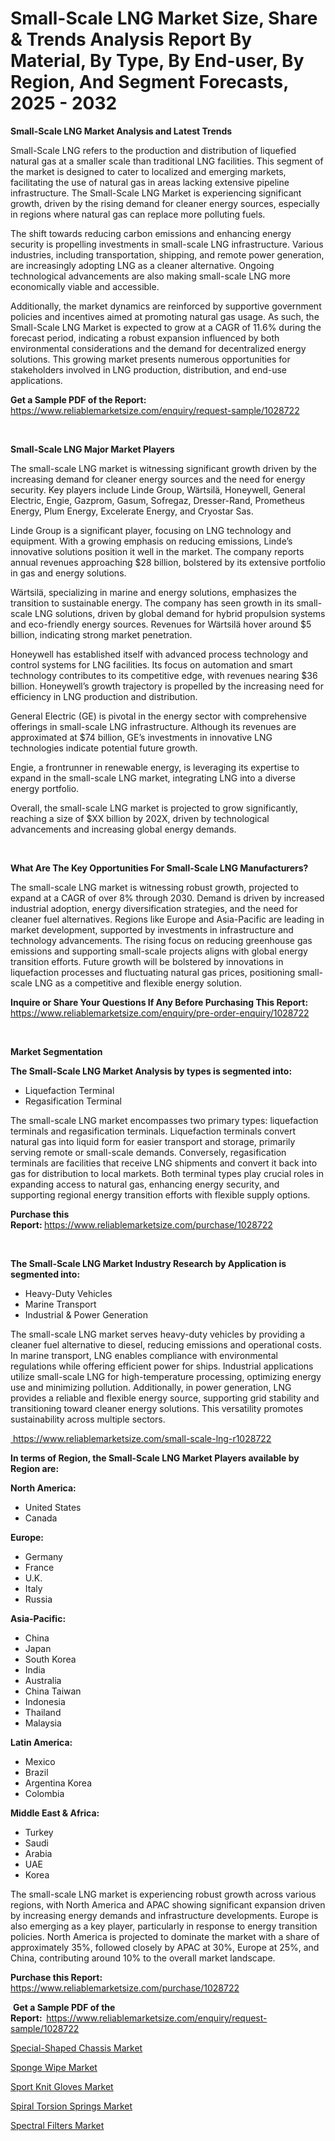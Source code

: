 <p><h1>Small-Scale LNG Market Size, Share & Trends Analysis Report By Material, By Type, By End-user, By Region, And Segment Forecasts, 2025 - 2032</h1></p><p><strong>Small-Scale LNG Market Analysis and Latest Trends</strong></p>
<p><p>Small-Scale LNG refers to the production and distribution of liquefied natural gas at a smaller scale than traditional LNG facilities. This segment of the market is designed to cater to localized and emerging markets, facilitating the use of natural gas in areas lacking extensive pipeline infrastructure. The Small-Scale LNG Market is experiencing significant growth, driven by the rising demand for cleaner energy sources, especially in regions where natural gas can replace more polluting fuels.</p><p>The shift towards reducing carbon emissions and enhancing energy security is propelling investments in small-scale LNG infrastructure. Various industries, including transportation, shipping, and remote power generation, are increasingly adopting LNG as a cleaner alternative. Ongoing technological advancements are also making small-scale LNG more economically viable and accessible.</p><p>Additionally, the market dynamics are reinforced by supportive government policies and incentives aimed at promoting natural gas usage. As such, the Small-Scale LNG Market is expected to grow at a CAGR of 11.6% during the forecast period, indicating a robust expansion influenced by both environmental considerations and the demand for decentralized energy solutions. This growing market presents numerous opportunities for stakeholders involved in LNG production, distribution, and end-use applications.</p></p>
<p><strong>Get a Sample PDF of the Report:&nbsp;</strong> <a href="https://www.reliablemarketsize.com/enquiry/request-sample/1028722?utm_campaign=1133&utm_medium=2&utm_source=Github&utm_content=ia&utm_term=21032025&utm_id=small-scale-lng">https://www.reliablemarketsize.com/enquiry/request-sample/1028722</a></p>
<p>&nbsp;</p>
<p><strong>Small-Scale LNG Major Market Players</strong></p>
<p><p>The small-scale LNG market is witnessing significant growth driven by the increasing demand for cleaner energy sources and the need for energy security. Key players include Linde Group, Wärtsilä, Honeywell, General Electric, Engie, Gazprom, Gasum, Sofregaz, Dresser-Rand, Prometheus Energy, Plum Energy, Excelerate Energy, and Cryostar Sas.</p><p>Linde Group is a significant player, focusing on LNG technology and equipment. With a growing emphasis on reducing emissions, Linde’s innovative solutions position it well in the market. The company reports annual revenues approaching $28 billion, bolstered by its extensive portfolio in gas and energy solutions.</p><p>Wärtsilä, specializing in marine and energy solutions, emphasizes the transition to sustainable energy. The company has seen growth in its small-scale LNG solutions, driven by global demand for hybrid propulsion systems and eco-friendly energy sources. Revenues for Wärtsilä hover around $5 billion, indicating strong market penetration.</p><p>Honeywell has established itself with advanced process technology and control systems for LNG facilities. Its focus on automation and smart technology contributes to its competitive edge, with revenues nearing $36 billion. Honeywell’s growth trajectory is propelled by the increasing need for efficiency in LNG production and distribution.</p><p>General Electric (GE) is pivotal in the energy sector with comprehensive offerings in small-scale LNG infrastructure. Although its revenues are approximated at $74 billion, GE’s investments in innovative LNG technologies indicate potential future growth.</p><p>Engie, a frontrunner in renewable energy, is leveraging its expertise to expand in the small-scale LNG market, integrating LNG into a diverse energy portfolio.</p><p>Overall, the small-scale LNG market is projected to grow significantly, reaching a size of $XX billion by 202X, driven by technological advancements and increasing global energy demands.</p></p>
<p>&nbsp;</p>
<p><strong>What Are The Key Opportunities For Small-Scale LNG Manufacturers?</strong></p>
<p><p>The small-scale LNG market is witnessing robust growth, projected to expand at a CAGR of over 8% through 2030. Demand is driven by increased industrial adoption, energy diversification strategies, and the need for cleaner fuel alternatives. Regions like Europe and Asia-Pacific are leading in market development, supported by investments in infrastructure and technology advancements. The rising focus on reducing greenhouse gas emissions and supporting small-scale projects aligns with global energy transition efforts. Future growth will be bolstered by innovations in liquefaction processes and fluctuating natural gas prices, positioning small-scale LNG as a competitive and flexible energy solution.</p></p>
<p><strong>Inquire or Share Your Questions If Any Before Purchasing This Report:</strong> <a href="https://www.reliablemarketsize.com/enquiry/pre-order-enquiry/1028722?utm_campaign=1133&utm_medium=2&utm_source=Github&utm_content=ia&utm_term=21032025&utm_id=small-scale-lng">https://www.reliablemarketsize.com/enquiry/pre-order-enquiry/1028722</a></p>
<p>&nbsp;</p>
<p><strong>Market Segmentation</strong></p>
<p><strong>The Small-Scale LNG Market Analysis by types is segmented into:</strong></p>
<p><ul><li>Liquefaction Terminal</li><li>Regasification Terminal</li></ul></p>
<p><p>The small-scale LNG market encompasses two primary types: liquefaction terminals and regasification terminals. Liquefaction terminals convert natural gas into liquid form for easier transport and storage, primarily serving remote or small-scale demands. Conversely, regasification terminals are facilities that receive LNG shipments and convert it back into gas for distribution to local markets. Both terminal types play crucial roles in expanding access to natural gas, enhancing energy security, and supporting regional energy transition efforts with flexible supply options.</p></p>
<p><strong>Purchase this Report:&nbsp;</strong><a href="https://www.reliablemarketsize.com/purchase/1028722?utm_campaign=1133&utm_medium=2&utm_source=Github&utm_content=ia&utm_term=21032025&utm_id=small-scale-lng">https://www.reliablemarketsize.com/purchase/1028722</a></p>
<p>&nbsp;</p>
<p><strong>The Small-Scale LNG Market Industry Research by Application is segmented into:</strong></p>
<p><ul><li>Heavy-Duty Vehicles</li><li>Marine Transport</li><li>Industrial & Power Generation</li></ul></p>
<p><p>The small-scale LNG market serves heavy-duty vehicles by providing a cleaner fuel alternative to diesel, reducing emissions and operational costs. In marine transport, LNG enables compliance with environmental regulations while offering efficient power for ships. Industrial applications utilize small-scale LNG for high-temperature processing, optimizing energy use and minimizing pollution. Additionally, in power generation, LNG provides a reliable and flexible energy source, supporting grid stability and transitioning toward cleaner energy solutions. This versatility promotes sustainability across multiple sectors.</p></p>
<p><a href="https://www.reliablemarketsize.com/small-scale-lng-r1028722?utm_campaign=1133&utm_medium=2&utm_source=Github&utm_content=ia&utm_term=21032025&utm_id=small-scale-lng">&nbsp;https://www.reliablemarketsize.com/small-scale-lng-r1028722</a></p>
<p><strong>In terms of Region, the Small-Scale LNG Market Players available by Region are:</strong></p>
<p>
    <p> <strong> North America: </strong>
        <ul>
            <li>United States</li>
            <li>Canada</li>
        </ul>
        </p> 
    <p> <strong> Europe: </strong>
        <ul>
            <li>Germany</li>
            <li>France</li>
            <li>U.K.</li>
            <li>Italy</li>
            <li>Russia</li>
        </ul>
        </p> 
    <p> <strong> Asia-Pacific: </strong>
        <ul>
            <li>China</li>
            <li>Japan</li>
            <li>South Korea</li>
            <li>India</li>
            <li>Australia</li>
            <li>China Taiwan</li>
            <li>Indonesia</li>
            <li>Thailand</li>
            <li>Malaysia</li>
        </ul>
        </p> 
    <p> <strong> Latin America: </strong>
        <ul>
            <li>Mexico</li>
            <li>Brazil</li>
            <li>Argentina Korea</li>
            <li>Colombia</li>
        </ul>
        </p> 
    <p> <strong> Middle East & Africa: </strong>
        <ul>
            <li>Turkey</li>
            <li>Saudi</li>
            <li>Arabia</li>
            <li>UAE</li>
            <li>Korea</li>
        </ul>
    </p>
    </p>
<p><p>The small-scale LNG market is experiencing robust growth across various regions, with North America and APAC showing significant expansion driven by increasing energy demands and infrastructure developments. Europe is also emerging as a key player, particularly in response to energy transition policies. North America is projected to dominate the market with a share of approximately 35%, followed closely by APAC at 30%, Europe at 25%, and China, contributing around 10% to the overall market landscape.</p></p>
<p><strong>Purchase this Report: </strong><a href="https://www.reliablemarketsize.com/purchase/1028722?utm_campaign=1133&utm_medium=2&utm_source=Github&utm_content=ia&utm_term=21032025&utm_id=small-scale-lng">https://www.reliablemarketsize.com/purchase/1028722</a></p>
<p>&nbsp;<strong>Get a Sample PDF of the Report:&nbsp;&nbsp;</strong><a href="https://www.reliablemarketsize.com/enquiry/request-sample/1028722?utm_campaign=1133&utm_medium=2&utm_source=Github&utm_content=ia&utm_term=21032025&utm_id=small-scale-lng">https://www.reliablemarketsize.com/enquiry/request-sample/1028722</a></p>
<p><strong></strong></p>
<p><p><a href="https://github.com/tornapruttuz/Market-Research-Report-List-1/blob/main/special-shaped-chassis-market.md?utm_campaign=1133&utm_medium=2&utm_source=Github&utm_content=ia&utm_term=21032025&utm_id=small-scale-lng">Special-Shaped Chassis Market</a></p><p><a href="https://github.com/aertsfecto0h/Market-Research-Report-List-1/blob/main/sponge-wipe-market.md?utm_campaign=1133&utm_medium=2&utm_source=Github&utm_content=ia&utm_term=21032025&utm_id=small-scale-lng">Sponge Wipe Market</a></p><p><a href="https://github.com/barlevsebako/Market-Research-Report-List-1/blob/main/sport-knit-gloves-market.md?utm_campaign=1133&utm_medium=2&utm_source=Github&utm_content=ia&utm_term=21032025&utm_id=small-scale-lng">Sport Knit Gloves Market</a></p><p><a href="https://github.com/luerabollevc/Market-Research-Report-List-1/blob/main/spiral-torsion-springs-market.md?utm_campaign=1133&utm_medium=2&utm_source=Github&utm_content=ia&utm_term=21032025&utm_id=small-scale-lng">Spiral Torsion Springs Market</a></p><p><a href="https://github.com/denighoylen1/Market-Research-Report-List-1/blob/main/spectral-filters-market.md?utm_campaign=1133&utm_medium=2&utm_source=Github&utm_content=ia&utm_term=21032025&utm_id=small-scale-lng">Spectral Filters Market</a></p></p>